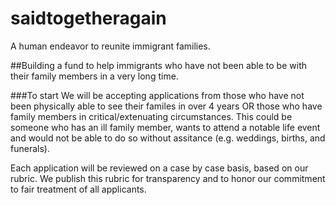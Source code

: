 # saidtogetheragain
A human endeavor to reunite immigrant families.

##Building a fund to help immigrants who have not been able to be with their family members in a very long time.

###To start
 We will be accepting applications from those who have not been physically able to see their familes in over 4 years OR those who have family members in critical/extenuating circumstances. This could be someone who has an ill family member, wants to attend a notable life event and would not be able to do so without assitance (e.g. weddings, births, and funerals).

 Each application will be reviewed on a case by case basis, based on our rubric. 
We publish this rubric for transparency and to honor our commitment to fair treatment of all applicants. 